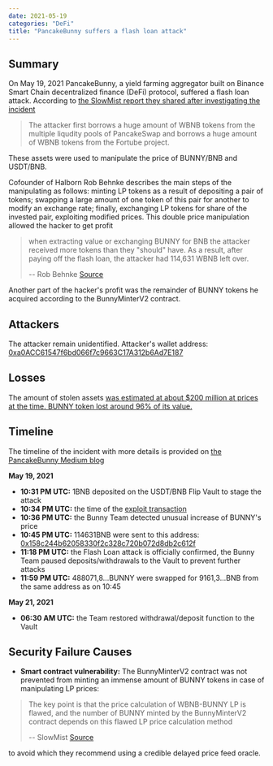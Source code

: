 ```yaml
---
date: 2021-05-19
categories: "DeFi"
title: "PancakeBunny suffers a flash loan attack"
---
```


## Summary

On May 19, 2021 PancakeBunny, a yield farming aggregator built on Binance Smart Chain decentralized finance (DeFi) protocol, suffered a flash loan attack. According to [the SlowMist report they shared after investigating the incident](https://slowmist.medium.com/slowmist-pancakebunny-hack-analysis-4a708e284693) 
> The attacker first borrows a huge amount of WBNB tokens from the multiple liqudity pools of PancakeSwap and borrows a huge amount of WBNB tokens from the Fortube project.
>
These assets were used to manipulate the price of BUNNY/BNB and USDT/BNB.

Cofounder of Halborn Rob Behnke describes the main steps of the manipulating as follows: minting LP tokens as a result of depositing a pair of tokens; swapping a large amount of one token of this pair for another to modify an exchange rate; finally, exchanging LP tokens for share of the invested pair, exploiting modified prices. This double price manipulation allowed the hacker to get profit 
> when extracting value or exchanging BUNNY for BNB the attacker received more tokens than they "should" have. As a result, after paying off the flash loan, the attacker had 114,631 WBNB left over.
>
> -- Rob Behnke
[Source](https://www.halborn.com/blog/post/explained-the-pancakebunny-protocol-hack-may-2021)
>
Another part of the hacker's profit was the remainder of BUNNY tokens he acquired according to the BunnyMinterV2 contract.

## Attackers

The attacker remain unidentified. 
Attacker's wallet address:
[0xa0ACC61547f6bd066f7c9663C17A312b6Ad7E187](https://bscscan.com/address/0xa0acc61547f6bd066f7c9663c17a312b6ad7e187)

## Losses

The amount of stolen assets [was estimated at about $200 million at prices at the time. BUNNY token lost around 96% of its value.](https://cointelegraph.com/news/pancakebunny-tanks-96-following-200m-flash-loan-exploit)

## Timeline

The timeline of the incident with more details is provided on [the PancakeBunny Medium blog](https://pancakebunny.medium.com/hello-bunny-fam-a7bf0c7a07ba)

**May 19, 2021**
- **10:31 PM UTC:** 1BNB deposited on the USDT/BNB Flip Vault to stage the attack
- **10:34 PM UTC:** the time of the [exploit transaction](https://bscscan.com/tx/0x897c2de73dd55d7701e1b69ffb3a17b0f4801ced88b0c75fe1551c5fcce6a979)
- **10:36 PM UTC:** the Bunny Team detected unusual increase of BUNNY's price
- **10:45 PM UTC:** 114631BNB were sent to this address: [0x158c244b62058330f2c328c720b072d8db2c612f](https://bscscan.com/address/0x158c244b62058330f2c328c720b072d8db2c612f)
- **11:18 PM UTC:** the Flash Loan attack is officially confirmed, the Bunny Team paused deposits/withdrawals to the Vault to prevent further attacks
- **11:59 PM UTC:** 488071,8...BUNNY were swapped for 9161,3...BNB from the same address as on 10:45

**May 21, 2021**
- **06:30 AM UTC:** the Team restored withdrawal/deposit function to the Vault

## Security Failure Causes

- **Smart contract vulnerability:** The BunnyMinterV2 contract was not prevented from minting an immense amount of BUNNY tokens in case of manipulating LP prices:
> The key point is that the price calculation of WBNB-BUNNY LP is flawed, and the number of BUNNY minted by the BunnyMinterV2 contract depends on this flawed LP price calculation method
> 
> -- SlowMist
[Source](https://slowmist.medium.com/slowmist-pancakebunny-hack-analysis-4a708e284693)
> 
to avoid which they recommend using a credible delayed price feed oracle.

